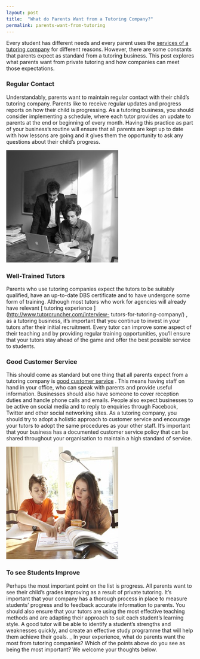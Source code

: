 ```yaml
---
layout: post
title:  "What do Parents Want from a Tutoring Company?"
permalink: parents-want-from-tutoring
---
```

Every student has different needs and every parent uses the [services of a
tutoring company](http://www.tutorcruncher.com/) for different reasons.
However, there are some constants that parents expect as standard from a
tutoring business. This post explores what parents want from private tutoring
and how companies can meet those expectations. 

### Regular Contact

Understandably, parents want to maintain regular contact with their child’s
tutoring company. Parents like to receive regular updates and progress reports
on how their child is progressing. As a tutoring business, you should consider
implementing a schedule, where each tutor provides an update to parents at the
end or beginning of every month. Having this practice as part of your
business’s routine will ensure that all parents are kept up to date with how
lessons are going and it gives them the opportunity to ask any questions about
their child’s progress.

![Well Trained Tutors](/img/blogs/IMG_9214-300x300.jpg)

### Well-Trained Tutors

Parents who use tutoring companies expect the tutors to be suitably qualified,
have an up-to-date DBS certificate and to have undergone some form of
training. Although most tutors who work for agencies will already have
relevant [ tutoring experience ](http://www.tutorcruncher.com/interview-
tutors-for-tutoring-company/) , as a tutoring business, it’s important that
you continue to invest in your tutors after their initial recruitment. Every
tutor can improve some aspect of their teaching and by providing regular
training opportunities, you’ll ensure that your tutors stay ahead of the game
and offer the best possible service to students. 

### Good Customer Service

This should come as standard but one thing that all parents expect from a
tutoring company is [good customer service](http://www.tutorcruncher.com/tutoring-business-customer-service/) . 
This
means having staff on hand in your office, who can speak with parents and
provide useful information. Businesses should also have someone to cover
reception duties and handle phone calls and emails. People also expect
businesses to be active on social media and to reply to enquiries through
Facebook, Twitter and other social networking sites. As a tutoring company,
you should try to adopt a holistic approach to customer service and encourage
your tutors to adopt the same procedures as your other staff. It’s important
that your business has a documented customer service policy that can be shared
throughout your organisation to maintain a high standard of service.

![Student Improving](/img/blogs/IMG_8904-300x300.jpg)

### To see Students Improve

Perhaps the most important point on the list is progress. All parents want to
see their child’s grades improving as a result of private tutoring. It’s
important that your company has a thorough process in place to measure
students’ progress and to feedback accurate information to parents. You should
also ensure that your tutors are using the most effective teaching methods and
are adapting their approach to suit each student’s learning style. A good
tutor will be able to identify a student’s strengths and weaknesses quickly,
and create an effective study programme that will help them achieve their
goals. _ In your experience, what do parents want the most from tutoring
companies? Which of the points above do you see as being the most important?
We welcome your thoughts below.
